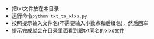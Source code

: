 * 把txt文件放在本目录
* 运行命令`python txt_to_xlxs.py`
* 按照提示输入文件名(不需要输入小数点和后缀名)，然后回车
* 提示完成就会在目录里面看到跟txt同名的xlxs文件
